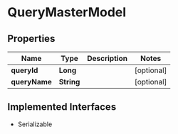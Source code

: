 

# QueryMasterModel


## Properties

Name | Type | Description | Notes
------------ | ------------- | ------------- | -------------
**queryId** | **Long** |  |  [optional]
**queryName** | **String** |  |  [optional]


## Implemented Interfaces

* Serializable



